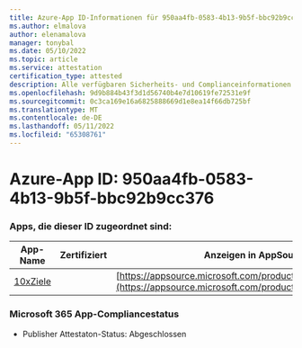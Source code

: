 ```yaml
---
title: Azure-App ID-Informationen für 950aa4fb-0583-4b13-9b5f-bbc92b9cc376
ms.author: elmalova
author: elenamalova
manager: tonybal
ms.date: 05/10/2022
ms.topic: article
ms.service: attestation
certification_type: attested
description: Alle verfügbaren Sicherheits- und Complianceinformationen für 950aa4fb-0583-4b13-9b5f-bbc92b9cc376.
ms.openlocfilehash: 9d9b884b43f3d1d56740b4e7d10619fe72531e9f
ms.sourcegitcommit: 0c3ca169e16a6825888669d1e8ea14f66db725bf
ms.translationtype: MT
ms.contentlocale: de-DE
ms.lasthandoff: 05/11/2022
ms.locfileid: "65308761"
---
```

# <a name="azure-app-id-950aa4fb-0583-4b13-9b5f-bbc92b9cc376"></a>Azure-App ID: 950aa4fb-0583-4b13-9b5f-bbc92b9cc376


### <a name="apps-associated-with-this-id"></a>Apps, die dieser ID zugeordnet sind:
| **App-Name** | **Zertifiziert** | **Anzeigen in AppSource** |
|--------------|---------------|-----------------------|
| [10xZiele](../forward/WA200003122.md) |  | [https://appsource.microsoft.com/product/office/WA200003122](https://appsource.microsoft.com/product/office/WA200003122) |

### <a name="microsoft-365-app-compliance-status"></a>Microsoft 365 App-Compliancestatus
- Publisher Attestaton-Status: Abgeschlossen
